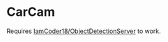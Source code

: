 # CarCam

Requires [IamCoder18/ObjectDetectionServer](https://github.com/Iamcoder18/objectdetectionserver) to work.
